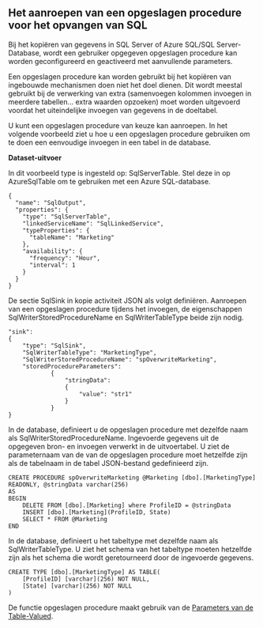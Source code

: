 ## <a name="invoking-stored-procedure-for-sql-sink"></a>Het aanroepen van een opgeslagen procedure voor het opvangen van SQL

Bij het kopiëren van gegevens in SQL Server of Azure SQL/SQL Server-Database, wordt een gebruiker opgegeven opgeslagen procedure kan worden geconfigureerd en geactiveerd met aanvullende parameters. 

Een opgeslagen procedure kan worden gebruikt bij het kopiëren van ingebouwde mechanismen doen niet het doel dienen. Dit wordt meestal gebruikt bij de verwerking van extra (samenvoegen kolommen invoegen in meerdere tabellen... extra waarden opzoeken) moet worden uitgevoerd voordat het uiteindelijke invoegen van gegevens in de doeltabel. 

U kunt een opgeslagen procedure van keuze kan aanroepen. In het volgende voorbeeld ziet u hoe u een opgeslagen procedure gebruiken om te doen een eenvoudige invoegen in een tabel in de database. 

**Dataset-uitvoer**

In dit voorbeeld type is ingesteld op: SqlServerTable. Stel deze in op AzureSqlTable om te gebruiken met een Azure SQL-database. 

    {
      "name": "SqlOutput",
      "properties": {
        "type": "SqlServerTable",
        "linkedServiceName": "SqlLinkedService",
        "typeProperties": {
          "tableName": "Marketing"
        },
        "availability": {
          "frequency": "Hour",
          "interval": 1
        }
      }
    }
    
De sectie SqlSink in kopie activiteit JSON als volgt definiëren. Aanroepen van een opgeslagen procedure tijdens het invoegen, de eigenschappen SqlWriterStoredProcedureName en SqlWriterTableType beide zijn nodig.

    "sink":
    {
        "type": "SqlSink",
        "SqlWriterTableType": "MarketingType",
        "SqlWriterStoredProcedureName": "spOverwriteMarketing", 
        "storedProcedureParameters":
                {
                    "stringData": 
                    {
                        "value": "str1"     
                    }
                }
    }

In de database, definieert u de opgeslagen procedure met dezelfde naam als SqlWriterStoredProcedureName. Ingevoerde gegevens uit de opgegeven bron- en invoegen verwerkt in de uitvoertabel. U ziet de parameternaam van de van de opgeslagen procedure moet hetzelfde zijn als de tabelnaam in de tabel JSON-bestand gedefinieerd zijn.

    CREATE PROCEDURE spOverwriteMarketing @Marketing [dbo].[MarketingType] READONLY, @stringData varchar(256)
    AS
    BEGIN
        DELETE FROM [dbo].[Marketing] where ProfileID = @stringData
        INSERT [dbo].[Marketing](ProfileID, State)
        SELECT * FROM @Marketing
    END

In de database, definieert u het tabeltype met dezelfde naam als SqlWriterTableType. U ziet het schema van het tabeltype moeten hetzelfde zijn als het schema die wordt geretourneerd door de ingevoerde gegevens.

    CREATE TYPE [dbo].[MarketingType] AS TABLE(
        [ProfileID] [varchar](256) NOT NULL,
        [State] [varchar](256) NOT NULL
    )

De functie opgeslagen procedure maakt gebruik van de [Parameters van de Table-Valued](https://msdn.microsoft.com/library/bb675163.aspx).